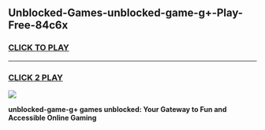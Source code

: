 
## Unblocked-Games-unblocked-game-g+-Play-Free-84c6x
<h3>
<a href="https://premium76.site?title=unblocked-game-g+&ref=23A">CLICK TO PLAY</a></h3>
<hr>

<h3>
<a href="https://premium76.site?title=unblocked-game-g+&ref=23A">CLICK 2 PLAY</a>
  
</h3>

<a href="https://premium76.site?title=unblocked-game-g+&ref=23A"><img src="https://clearcache.store/games.png"></a>


**unblocked-game-g+ games unblocked: Your Gateway to Fun and Accessible Online Gaming**
